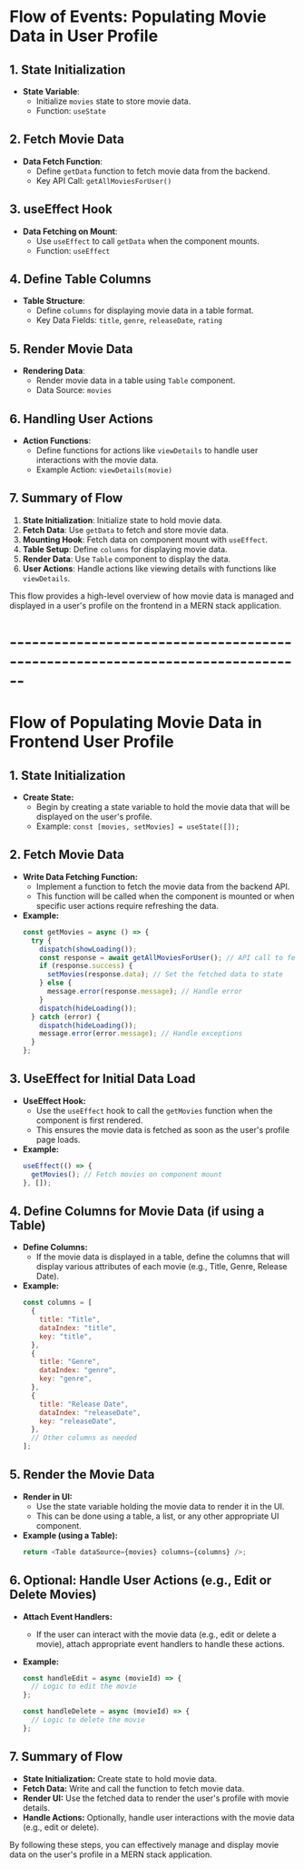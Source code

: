 # Flow of Events: Populating Movie Data in User Profile

## 1. State Initialization

- **State Variable**:
  - Initialize `movies` state to store movie data.
  - Function: `useState`

## 2. Fetch Movie Data

- **Data Fetch Function**:
  - Define `getData` function to fetch movie data from the backend.
  - Key API Call: `getAllMoviesForUser()`

## 3. useEffect Hook

- **Data Fetching on Mount**:
  - Use `useEffect` to call `getData` when the component mounts.
  - Function: `useEffect`

## 4. Define Table Columns

- **Table Structure**:
  - Define `columns` for displaying movie data in a table format.
  - Key Data Fields: `title`, `genre`, `releaseDate`, `rating`

## 5. Render Movie Data

- **Rendering Data**:
  - Render movie data in a table using `Table` component.
  - Data Source: `movies`

## 6. Handling User Actions

- **Action Functions**:
  - Define functions for actions like `viewDetails` to handle user interactions with the movie data.
  - Example Action: `viewDetails(movie)`

## 7. Summary of Flow

1. **State Initialization**: Initialize state to hold movie data.
2. **Fetch Data**: Use `getData` to fetch and store movie data.
3. **Mounting Hook**: Fetch data on component mount with `useEffect`.
4. **Table Setup**: Define `columns` for displaying movie data.
5. **Render Data**: Use `Table` component to display the data.
6. **User Actions**: Handle actions like viewing details with functions like `viewDetails`.

This flow provides a high-level overview of how movie data is managed and displayed in a user's profile on the frontend in a MERN stack application.

# ------------------------------------------------------------------------------

# Flow of Populating Movie Data in Frontend User Profile

## 1. **State Initialization**

- **Create State:**
  - Begin by creating a state variable to hold the movie data that will be displayed on the user's profile.
  - Example: `const [movies, setMovies] = useState([]);`

## 2. **Fetch Movie Data**

- **Write Data Fetching Function:**
  - Implement a function to fetch the movie data from the backend API.
  - This function will be called when the component is mounted or when specific user actions require refreshing the data.
- **Example:**
  ```javascript
  const getMovies = async () => {
    try {
      dispatch(showLoading());
      const response = await getAllMoviesForUser(); // API call to fetch movies for the user
      if (response.success) {
        setMovies(response.data); // Set the fetched data to state
      } else {
        message.error(response.message); // Handle error
      }
      dispatch(hideLoading());
    } catch (error) {
      dispatch(hideLoading());
      message.error(error.message); // Handle exceptions
    }
  };
  ```

## 3. **UseEffect for Initial Data Load**

- **UseEffect Hook:**
  - Use the `useEffect` hook to call the `getMovies` function when the component is first rendered.
  - This ensures the movie data is fetched as soon as the user's profile page loads.
- **Example:**
  ```javascript
  useEffect(() => {
    getMovies(); // Fetch movies on component mount
  }, []);
  ```

## 4. **Define Columns for Movie Data (if using a Table)**

- **Define Columns:**
  - If the movie data is displayed in a table, define the columns that will display various attributes of each movie (e.g., Title, Genre, Release Date).
- **Example:**
  ```javascript
  const columns = [
    {
      title: "Title",
      dataIndex: "title",
      key: "title",
    },
    {
      title: "Genre",
      dataIndex: "genre",
      key: "genre",
    },
    {
      title: "Release Date",
      dataIndex: "releaseDate",
      key: "releaseDate",
    },
    // Other columns as needed
  ];
  ```

## 5. **Render the Movie Data**

- **Render in UI:**
  - Use the state variable holding the movie data to render it in the UI.
  - This can be done using a table, a list, or any other appropriate UI component.
- **Example (using a Table):**
  ```javascript
  return <Table dataSource={movies} columns={columns} />;
  ```

## 6. **Optional: Handle User Actions (e.g., Edit or Delete Movies)**

- **Attach Event Handlers:**
  - If the user can interact with the movie data (e.g., edit or delete a movie), attach appropriate event handlers to handle these actions.
- **Example:**

  ```javascript
  const handleEdit = async (movieId) => {
    // Logic to edit the movie
  };

  const handleDelete = async (movieId) => {
    // Logic to delete the movie
  };
  ```

## 7. **Summary of Flow**

- **State Initialization:** Create state to hold movie data.
- **Fetch Data:** Write and call the function to fetch movie data.
- **Render UI:** Use the fetched data to render the user's profile with movie details.
- **Handle Actions:** Optionally, handle user interactions with the movie data (e.g., edit or delete).

By following these steps, you can effectively manage and display movie data on the user's profile in a MERN stack application.
